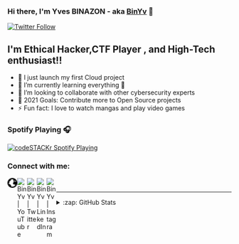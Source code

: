 ### Hi there, I'm Yves BINAZON - aka [BinYv][website] 👋

[![Twitter Follow](https://img.shields.io/twitter/follow/binyv19?color=1DA1F2&logo=twitter&style=for-the-badge)](https://twitter.com/intent/follow?original_referer=https%3A%2F%2Fgithub.com%2Fbinyv19&screen_name=binyv19)

## I'm Ethical Hacker,CTF Player , and High-Tech enthusiast!!

- 🔭 I just launch my first Cloud project
- 🌱 I’m currently learning everything 🤣
- 👯 I’m looking to collaborate with other cybersecurity experts
- 🥅 2021 Goals: Contribute more to Open Source projects
- ⚡ Fun fact: I love to watch mangas and play video games

### Spotify Playing 🎧

[<img src="https://now-playing-codestackr.vercel.app/api/spotify-playing" alt="codeSTACKr Spotify Playing" width="350" />](https://open.spotify.com/user/swyqyimdc12jajde4vpwd2x1b)

### Connect with me:

[<img align="left" alt="hackerone.com/binyv19" width="22px" src="https://raw.githubusercontent.com/iconic/open-iconic/master/svg/globe.svg" />][website]
[<img align="left" alt="BinYv | YouTube" width="22px" src="https://cdn.jsdelivr.net/npm/simple-icons@v3/icons/youtube.svg" />][youtube]
[<img align="left" alt="BinYv | Twitter" width="22px" src="https://cdn.jsdelivr.net/npm/simple-icons@v3/icons/twitter.svg" />][twitter]
[<img align="left" alt="BinYv | LinkedIn" width="22px" src="https://cdn.jsdelivr.net/npm/simple-icons@v3/icons/linkedin.svg" />][linkedin]
[<img align="left" alt="BinYv | Instagram" width="22px" src="https://cdn.jsdelivr.net/npm/simple-icons@v3/icons/instagram.svg" />][instagram]

<br />

---
<details>
  <summary>:zap: GitHub Stats</summary>

  <img align="left" alt="BinYv's GitHub Stats" src="https://github-readme-stats.codestackr.vercel.app/api?username=binyv19&show_icons=true&hide_border=true" />

</details>

[website]: https://hackerone.com/binyv19
[twitter]: https://twitter.com/binyv19
[youtube]: https://youtube.com/binyv19
[instagram]: https://instagram.com/binyv19
[linkedin]: https://linkedin.com/in/yves-binazon-97b67919b/
